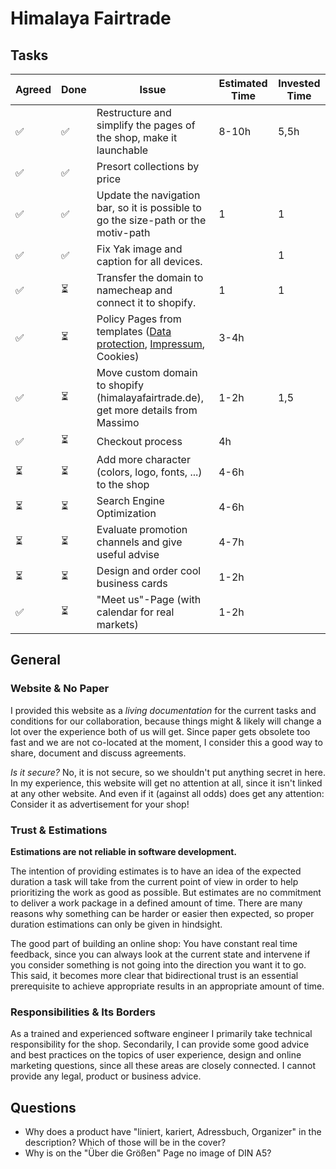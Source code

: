 # Himalaya Fairtrade

## Tasks

| Agreed | Done | Issue                                                                                                                                                                     | Estimated Time | Invested Time |
| ------ | ---- | ------------------------------------------------------------------------------------------------------------------------------------------------------------------------- | -------------- | ------------- |
| ✅      | ✅    | Restructure and simplify the pages of the shop, make it launchable                                                                                                        | 8-10h          | 5,5h          |
| ✅      | ✅    | Presort collections by price                                                                                                                                              |                |               |
| ✅      | ✅    | Update the navigation bar, so it is possible to go the size-path or the motiv-path                                                                                        |           1     | 1             |
| ✅      | ✅    | Fix Yak image and caption for all devices.                                                                                                                                |                | 1             |
| ✅      | ⏳    | Transfer the domain to namecheap and connect it to shopify.                                                                                                               | 1              | 1             |
| ✅      | ⏳    | Policy Pages from templates ([Data protection](https://help.shopify.com/pdf/gdpr-whitepaper.pdf), [Impressum](https://www.shopify.de/tools/impressum-generator), Cookies) | 3-4h           |               |
| ✅      | ⏳    | Move custom domain to shopify (himalayafairtrade.de), get more details from Massimo                                                                                       | 1-2h           | 1,5           |
| ✅      | ⏳    | Checkout process                                                                                                                                                          | 4h             |               |
| ⏳      | ⏳    | Add more character (colors, logo, fonts, ...) to the shop                                                                                                                 | 4-6h           |               |
| ⏳      | ⏳    | Search Engine Optimization                                                                                                                                                | 4-6h           |               |
| ⏳      | ⏳    | Evaluate promotion channels and give useful advise                                                                                                                        | 4-7h           |               |
| ⏳      | ⏳    | Design and order cool business cards                                                                                                                                      | 1-2h           |               |
| ✅      | ⏳    | "Meet us"-Page (with calendar for real markets)                                                                                                                           | 1-2h           |               |


## General
### Website & No Paper
I provided this website as a *living documentation* for the current tasks and conditions for our collaboration, because things might & likely will change a lot over the experience both of us will get. Since paper gets obsolete too fast and we are not co-located at the moment, I consider this a good way to share, document and discuss agreements.

*Is it secure?* No, it is not secure, so we shouldn't put anything secret in here. In my experience, this website will get no attention at all, since it isn't linked at any other website. And even if it (against all odds) does get any attention: Consider it as advertisement for your shop!

### Trust & Estimations
**Estimations are not reliable in software development.**

The intention of providing estimates is to have an idea of the expected duration a task will take from the current point of view in order to help prioritizing the work as good as possible. But estimates are no commitment to deliver a work package in a defined amount of time. There are many reasons why something can be harder or easier then expected, so proper duration estimations can only be given in hindsight.

The good part of building an online shop: You have constant real time feedback, since you can always look at the current state and intervene if you consider something is not going into the direction you want it to go. This said, it becomes more clear that bidirectional trust is an essential prerequisite to achieve appropriate results in an appropriate amount of time.

### Responsibilities & Its Borders
As a trained and experienced software engineer I primarily take technical responsibility for the shop. Secondarily, I can provide some good advice and best practices on the topics of user experience, design and online marketing questions, since all these areas are closely connected. I cannot provide any legal, product or business advice.

## Questions
- Why does a product have "liniert, kariert, Adressbuch, Organizer" in the description? Which of those will be in the cover?
- Why is on the "Über die Größen" Page no image of DIN A5?